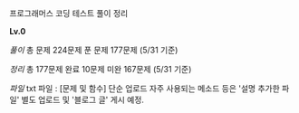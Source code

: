 프로그래머스 코딩 테스트 풀이 정리

<strong>Lv.0</strong>

*풀이*
총 문제 224문제
푼 문제 177문제
(5/31 기준)

*정리*
총 177문제
완료 10문제
미완 167문제
(5/31 기준)

*파일*
txt 파일 : [문제 및 함수] 단순 업로드
자주 사용되는 메소드 등은 '설명 추가한 파일' 별도 업로드 및 '블로그 글' 게시 예정.
